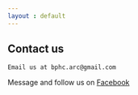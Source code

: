 ```yaml
---
layout : default 
--- 
```


## Contact us 

```Email us at bphc.arc@gmail.com``` 

Message and follow us on [Facebook](https://www.facebook.com/automationandroboticsclub) 